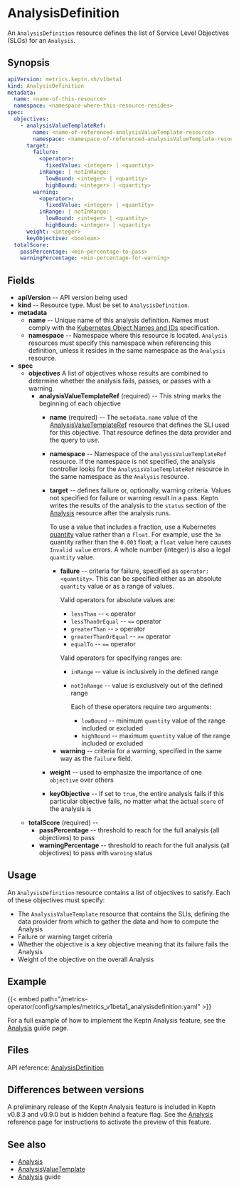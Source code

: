 # AnalysisDefinition

An `AnalysisDefinition` resource defines the
list of Service Level Objectives (SLOs) for an `Analysis`.

## Synopsis

```yaml
apiVersion: metrics.keptn.sh/v1beta1
kind: AnalysisDefinition
metadata:
  name: <name-of-this-resource>
  namespace: <namespace-where-this-resource-resides>
spec:
  objectives:
    - analysisValueTemplateRef:
        name: <name-of-referenced-analysisValueTemplate-resource>
        namespace: <namespace-of-referenced-analysisValueTemplate-resource>
      target:
        failure:
          <operator>:
            fixedValue: <integer> | <quantity>
          inRange: | notInRange:
            lowBound: <integer> | <quantity>
            highBound: <integer> | <quantity>
        warning:
          <operator>:
            fixedValue: <integer> | <quantity>
          inRange: | notInRange:
            lowBound: <integer> | <quantity>
            highBound: <integer> | <quantity>
      weight: <integer>
      keyObjective: <boolean>
  totalScore:
    passPercentage: <min-percentage-to-pass>
    warningPercentage: <min-percentage-for-warning>
```

## Fields

* **apiVersion** -- API version being used
* **kind** -- Resource type.
  Must be set to `AnalysisDefinition`.
* **metadata**
  * **name** -- Unique name of this analysis definition.
    Names must comply with the
    [Kubernetes Object Names and IDs](https://kubernetes.io/docs/concepts/overview/working-with-objects/names/#dns-subdomain-names)
    specification.
  * **namespace** -- Namespace where this resource is located.
    `Analysis` resources must specify this namespace
    when referencing this definition,
    unless it resides in the same namespace as the `Analysis` resource.
* **spec**
  * **objectives**
    A list of objectives whose results are combined
    to determine whether the analysis fails, passes, or passes with a warning.
    * **analysisValueTemplateRef** (required) --
      This string marks the beginning of each objective
      * **name** (required) -- The `metadata.name` value of the
      [AnalysisValueTemplateRef](analysisvaluetemplate.md)
      resource that defines the SLI used for this objective.
      That resource defines the data provider and the query to use.
      * **namespace** --
        Namespace of the `analysisValueTemplateRef` resource.
        If the namespace is not specified,
        the analysis controller looks for the `AnalysisValueTemplateRef` resource
        in the same namespace as the `Analysis` resource.
      * **target** -- defines failure or, optionally, warning criteria.
        Values not specified for failure or warning result in a pass.
        Keptn writes the results of the analysis to the `status` section
        of the
        [Analysis](analysis.md)
        resource after the analysis runs.

        To use a value that includes a fraction, use a Kubernetes
        [quantity](https://kubernetes.io/docs/reference/kubernetes-api/common-definitions/quantity/)
        value rather than a `float`.
        For example, use the `3m` quantity
        rather than the `0.003` float;
        a `float` value here causes `Invalid value` errors.
        A whole number (integer) is also a legal `quantity` value.
        * **failure** -- criteria for failure, specified as
          `operator: <quantity>`.
          This can be specified either as an absolute `quantity` value
          or as a range of values.

          Valid operators for absolute values are:
          * `lessThan` -- `<` operator
          * `lessThanOrEqual` -- `<=` operator
          * `greaterThan` -- `>` operator
          * `greaterThanOrEqual` -- `>=` operator
          * `equalTo` -- `==` operator

          Valid operators for specifying ranges are:
          * `inRange` -- value is inclusively in the defined range
          * `notInRange` --  value is exclusively out of the defined range

            Each of these operators require two arguments:

            * `lowBound` -- minimum `quantity` value
              of the range included or excluded
            * `highBound` -- maximum `quantity` value
              of the range included or excluded
        <!-- markdownlint-disable -->
        * **warning** -- criteria for a warning,
          specified in the same way as the `failure` field.
      * **weight**  -- used to emphasize the importance
        of one `objective` over others
      * **keyObjective** -- If set to `true`,
        the entire analysis fails if this particular objective fails,
        no matter what the actual `score` of the analysis is
  * **totalScore** (required) --
    * **passPercentage** -- threshold to reach for the full analysis
      (all objectives) to pass
    <!-- markdownlint-disable -->
    * **warningPercentage** -- threshold to reach
      for the full analysis (all objectives) to pass with  `warning` status

## Usage

An `AnalysisDefinition` resource contains a list of objectives to satisfy.
Each of these objectives must specify:

* The `AnalysisValueTemplate` resource that contains the SLIs,
  defining the data provider from which to gather the data
  and how to compute the Analysis
* Failure or warning target criteria
* Whether the objective is a key objective
  meaning that its failure fails the Analysis
* Weight of the objective on the overall Analysis

## Example

{{< embed path="/metrics-operator/config/samples/metrics_v1beta1_analysisdefinition.yaml" >}}

For a full example of how to implement the Keptn Analysis feature, see the
[Analysis](../../guides/slo.md)
guide page.

## Files

API reference:
[AnalysisDefinition](../api-reference/metrics/v1beta1/_index.md#analysisdefinition)

## Differences between versions

A preliminary release of the Keptn Analysis feature
is included in Keptn v0.8.3 and v0.9.0 but is hidden behind a feature flag.
See the
[Analysis](analysis.md/#differences-between-versions)
reference page for instructions to activate the preview of this feature.

## See also

* [Analysis](analysis.md)
* [AnalysisValueTemplate](analysisvaluetemplate.md)
* [Analysis](../../guides/slo.md) guide
